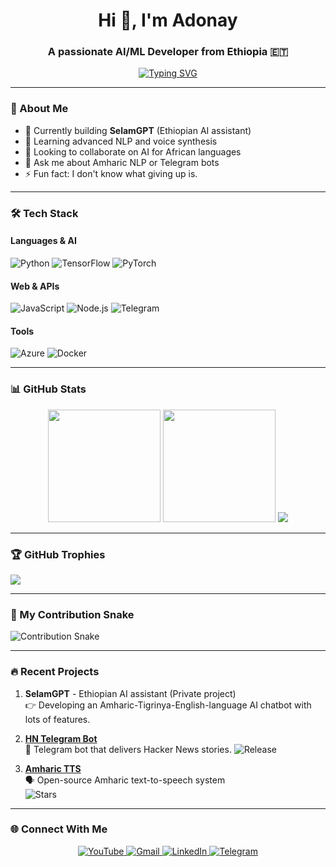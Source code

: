 <h1 align="center">Hi 👋, I'm Adonay</h1>
<h3 align="center">A passionate AI/ML Developer from Ethiopia 🇪🇹</h3>

<p align="center">
  <a href="https://git.io/typing-svg">
    <img src="https://readme-typing-svg.demolab.com?font=Fira+Code&pause=1000&color=5BCDEC&center=true&vCenter=true&width=435&lines=Self-taught+AI+Engineer;Open-Source+Contributor;Tech+Content+Creator;Always+Learning+New+Things" alt="Typing SVG" />
  </a>
</p>

---

### 🚀 About Me
- 🔭 Currently building **SelamGPT** (Ethiopian AI assistant)
- 🌱 Learning advanced NLP and voice synthesis
- 👯 Looking to collaborate on AI for African languages
- 💬 Ask me about Amharic NLP or Telegram bots
- ⚡ Fun fact: I don't know what giving up is.

---

### 🛠 Tech Stack

#### Languages & AI
![Python](https://img.shields.io/badge/python-3670A0?style=for-the-badge&logo=python&logoColor=ffdd54)
![TensorFlow](https://img.shields.io/badge/TensorFlow-%23FF6F00.svg?style=for-the-badge&logo=TensorFlow&logoColor=white)
![PyTorch](https://img.shields.io/badge/PyTorch-%23EE4C2C.svg?style=for-the-badge&logo=PyTorch&logoColor=white)

#### Web & APIs
![JavaScript](https://img.shields.io/badge/javascript-%23323330.svg?style=for-the-badge&logo=javascript&logoColor=%23F7DF1E)
![Node.js](https://img.shields.io/badge/node.js-6DA55F?style=for-the-badge&logo=node.js&logoColor=white)
![Telegram](https://img.shields.io/badge/Telegram-2CA5E0?style=for-the-badge&logo=telegram&logoColor=white)

#### Tools
![Azure](https://img.shields.io/badge/azure-%230072C6.svg?style=for-the-badge&logo=microsoftazure&logoColor=white)
![Docker](https://img.shields.io/badge/docker-%230db7ed.svg?style=for-the-badge&logo=docker&logoColor=white)

---

### 📊 GitHub Stats

<div align="center">
  <img height="180em" src="https://github-readme-stats.vercel.app/api?username=snackshell&show_icons=true&theme=dracula&include_all_commits=true&count_private=true&hide_border=true"/>
  <img height="180em" src="https://github-readme-stats.vercel.app/api/top-langs/?username=snackshell&layout=compact&langs_count=8&theme=dracula&hide_border=true"/>
  <img src="https://github-readme-streak-stats.herokuapp.com/?user=snackshell&theme=dracula&hide_border=true" />
</div>

---

### 🏆 GitHub Trophies
![](https://github-profile-trophy.vercel.app/?username=snackshell&theme=dracula&no-frame=true&no-bg=true&margin-w=4)

---

### 🐍 My Contribution Snake
![Contribution Snake](https://github.com/snackshell/snackshell/blob/output/snake.svg)

---

### 🔥 Recent Projects

1. **SelamGPT** - Ethiopian AI assistant (Private project)  
   👉 Developing an Amharic-Tigrinya-English-language AI chatbot with lots of features.

2. **[HN Telegram Bot](https://github.com/snackshell/hn-telegram-bot)**  
   📰 Telegram bot that delivers Hacker News stories. 
   ![Release](https://img.shields.io/github/v/release/snackshell/hn-telegram-bot?style=flat-square)

3. **[Amharic TTS](https://github.com/snackshell/amharic-tts)**  
   🗣 Open-source Amharic text-to-speech system  
   ![Stars](https://img.shields.io/github/stars/snackshell/amharic-tts?style=flat-square)

---

### 🌐 Connect With Me
<p align="center">
  <a href="https://www.youtube.com/@banacodes" target="_blank">
    <img src="https://img.shields.io/badge/YouTube-FF0000?style=for-the-badge&logo=youtube&logoColor=white" alt="YouTube"/>
  </a>
  <a href="mailto:solomonadonay2@gmail.com" target="_blank">
    <img src="https://img.shields.io/badge/Gmail-D14836?style=for-the-badge&logo=gmail&logoColor=white" alt="Gmail"/>
  </a>
  <a href="https://www.linkedin.com/in/snackshell" target="_blank">
    <img src="https://img.shields.io/badge/LinkedIn-0077B5?style=for-the-badge&logo=linkedin&logoColor=white" alt="LinkedIn"/>
  </a>
  <a href="https://t.me/snackshell" target="_blank">
    <img src="https://img.shields.io/badge/Telegram-2CA5E0?style=for-the-badge&logo=telegram&logoColor=white" alt="Telegram"/>
  </a>
</p>
